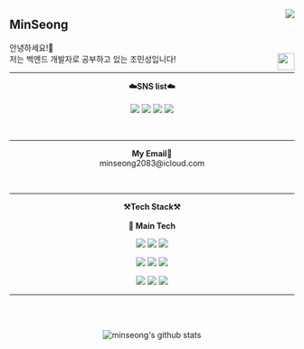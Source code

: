 <a href="https://solved.ac/minseong2083"><img align="right" src="http://mazandi.herokuapp.com/api?handle=minseong2083&theme=dark"/></a>

  

## MinSeong

<p align="">
안녕하세요!🙈<br> <img align="right" width="30" src="https://user-images.githubusercontent.com/75469131/213887734-1f8f0fb6-4395-4aa6-b828-3b44b96d8f0f.gif" />
저는 백엔드 개발자로 공부하고 있는 조민성입니다!
</p>

---

<p align="center">
<Strong>☁️SNS list☁️</Strong>
<br><br>
<a href="https://velog.io/@minseong1459" target="_blank"><img src="https://img.shields.io/badge/Velog-20C997?style=for-the-badge&logo=Velog&logoColor=white"/></a>
<a href="https://www.facebook.com/profile.php?id=100013595118007" target="_blank"><img src="https://img.shields.io/badge/Facebook-1877F2?style=for-the-badge&logo=Facebook&logoColor=white"/></a>
<a href="https://www.instagram.com/witty._.m/" target="_blank"><img src="https://img.shields.io/badge/Instagram-E4405F?style=for-the-badge&logo=Instagram&logoColor=white"/></a>
<a href="https://typical-kiwi-e9d.notion.site/Minchive-ceb883e6523c4087ba5fd3cf6ec49185?pvs=4" target="_blank"><img src="https://img.shields.io/badge/Notion-000000?style=for-the-badge&logo=Notion&logoColor=black"/></a>
</p>
<br>

---
<p align="center">
<Strong>My Email📧</Strong><br>minseong2083@icloud.com<br>
</p>

<br>

---
<p align="center">
   <Strong>⚒️Tech Stack⚒️</Strong><br><br>
   <Strong>🥇 Main Tech</Strong>
</p>
<p align="center">
  <img src="https://img.shields.io/badge/JAVA-white?style=for-the-badge&logo=java&logoColor=white"> 
  <img src="https://img.shields.io/badge/Spring-6DB33F?style=for-the-badge&logo=Spring&logoColor=white">
  <img src="https://img.shields.io/badge/SpringBoot-6DB33F?style=for-the-badge&logo=SpringBoot&logoColor=white">
</p>
<p align="center">
  <img src="https://img.shields.io/badge/JavaScript-F7DF1E?style=for-the-badge&logo=JavaScript&logoColor=white"/>
  <img src="https://img.shields.io/badge/Node.js-339933?style=for-the-badge&logo=Node.js&logoColor=white"/>
  <img src="https://img.shields.io/badge/HTML-E34F26?style=for-the-badge&logo=html5&logoColor=white"/>
</p>
<p align="center">
  <img src="https://img.shields.io/badge/Git-F05032?style=for-the-badge&logo=Git&logoColor=white"/>
  <img src="https://img.shields.io/badge/GitHub-181717?style=for-the-badge&logo=GitHub&logoColor=white"/>
  <img src="https://img.shields.io/badge/Linux-FCC624?style=for-the-badge&logo=Linux&logoColor=black"/>
</p>

---
<br><br>
<div align="center">

![minseong's github stats](https://github-readme-stats.vercel.app/api?username=minseong204&show_icons=true)

  


